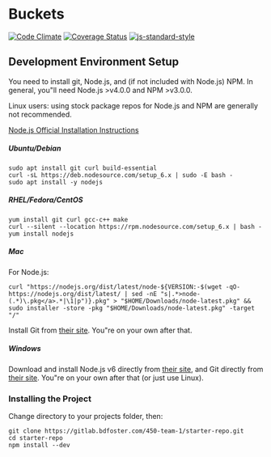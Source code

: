 # Buckets #
[![Code Climate](https://codeclimate.com/github/CS506/fall2016-group2/badges/gpa.svg)](https://codeclimate.com/github/CS506/fall2016-group2)
[![Coverage Status](https://coveralls.io/repos/github/asdobson/CSCI-50600-Project/badge.svg?branch=master)](https://coveralls.io/github/asdobson/CSCI-50600-Project?branch=master)
[![js-standard-style](https://img.shields.io/badge/code%20style-standard-brightgreen.svg)](http://standardjs.com)

## Development Environment Setup ##
You need to install git, Node.js, and (if not included with Node.js) NPM.
In general, you"ll need Node.js >v4.0.0 and NPM >v3.0.0.

Linux users: using stock package repos for Node.js and NPM are generally not recommended.

[Node.js Official Installation Instructions](https://nodejs.org/en/download/package-manager/)

##### Ubuntu/Debian #####
```
sudo apt install git curl build-essential
curl -sL https://deb.nodesource.com/setup_6.x | sudo -E bash -
sudo apt install -y nodejs
```
##### RHEL/Fedora/CentOS #####
```
yum install git curl gcc-c++ make
curl --silent --location https://rpm.nodesource.com/setup_6.x | bash -
yum install nodejs
```
##### Mac #####
For Node.js:
```
curl "https://nodejs.org/dist/latest/node-${VERSION:-$(wget -qO- https://nodejs.org/dist/latest/ | sed -nE "s|.*>node-(.*)\.pkg</a>.*|\1|p")}.pkg" > "$HOME/Downloads/node-latest.pkg" && sudo installer -store -pkg "$HOME/Downloads/node-latest.pkg" -target "/"
```
Install Git from [their site](https://git-scm.com/download/mac). You"re on your own after that.

##### Windows #####
Download and install Node.js v6 directly from [their site](https://nodejs.org/en/#download), and Git directly from [their site](https://git-scm.com/download/win).
You"re on your own after that (or just use Linux).


### Installing the Project ###
Change directory to your projects folder, then: 
```
git clone https://gitlab.bdfoster.com/450-team-1/starter-repo.git
cd starter-repo
npm install --dev
```
